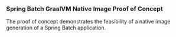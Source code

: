 ### Spring Batch GraalVM Native Image Proof of Concept

The proof of concept demonstrates the feasibility of a native image generation of a Spring Batch application.
